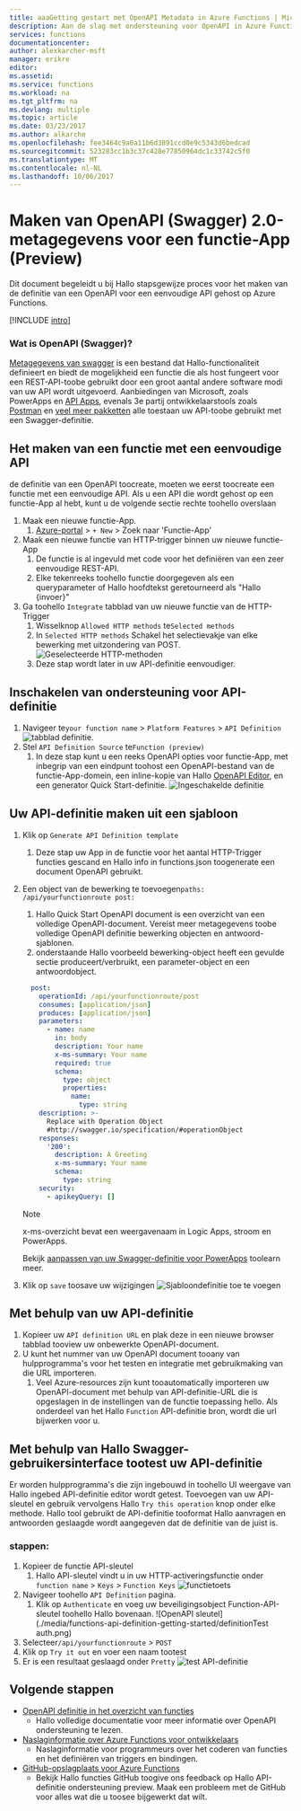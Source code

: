 ```yaml
---
title: aaaGetting gestart met OpenAPI Metadata in Azure Functions | Microsoft Docs
description: Aan de slag met ondersteuning voor OpenAPI in Azure Functions
services: functions
documentationcenter: 
author: alexkarcher-msft
manager: erikre
editor: 
ms.assetid: 
ms.service: functions
ms.workload: na
ms.tgt_pltfrm: na
ms.devlang: multiple
ms.topic: article
ms.date: 03/23/2017
ms.author: alkarche
ms.openlocfilehash: fee3464c9a0a11b6d3891ccd0e9c5343d6bedcad
ms.sourcegitcommit: 523283cc1b3c37c428e77850964dc1c33742c5f0
ms.translationtype: MT
ms.contentlocale: nl-NL
ms.lasthandoff: 10/06/2017
---
```

# <a name="creating-openapi-20-swagger-metadata-for-a-function-app-preview"></a>Maken van OpenAPI (Swagger) 2.0-metagegevens voor een functie-App (Preview)

Dit document begeleidt u bij Hallo stapsgewijze proces voor het maken van de definitie van een OpenAPI voor een eenvoudige API gehost op Azure Functions.

[!INCLUDE [intro](../../includes/functions-bindings-intro.md)]

### <a name="what-is-openapi-swagger"></a>Wat is OpenAPI (Swagger)?
[Metagegevens van swagger](http://swagger.io/) is een bestand dat Hallo-functionaliteit definieert en biedt de mogelijkheid een functie die als host fungeert voor een REST-API-toobe gebruikt door een groot aantal andere software modi van uw API wordt uitgevoerd. Aanbiedingen van Microsoft, zoals PowerApps en [API Apps](https://docs.microsoft.com/azure/app-service-api/app-service-api-dotnet-get-started#a-idcodegena-generate-client-code-for-the-data-tier), evenals 3e partij ontwikkelaarstools zoals [Postman](https://www.getpostman.com/docs/importing_swagger) en [veel meer pakketten](http://swagger.io/tools/) alle toestaan uw API-toobe gebruikt met een Swagger-definitie.

## <a name="prepare-function"></a>Het maken van een functie met een eenvoudige API
  de definitie van een OpenAPI toocreate, moeten we eerst toocreate een functie met een eenvoudige API. Als u een API die wordt gehost op een functie-App al hebt, kunt u de volgende sectie rechte toohello overslaan
1. Maak een nieuwe functie-App.
    1. [Azure-portal](https://portal.azure.com)  >  `+ New` > Zoek naar 'Functie-App'
1. Maak een nieuwe functie van HTTP-trigger binnen uw nieuwe functie-App
    1. De functie is al ingevuld met code voor het definiëren van een zeer eenvoudige REST-API.
    1. Elke tekenreeks toohello functie doorgegeven als een queryparameter of Hallo hoofdtekst geretourneerd als "Hallo {invoer}"
1. Ga toohello `Integrate` tabblad van uw nieuwe functie van de HTTP-Trigger
    1. Wisselknop `Allowed HTTP methods` te`Selected methods`
    1. In `Selected HTTP methods` Schakel het selectievakje van elke bewerking met uitzondering van POST.
    ![Geselecteerde HTTP-methoden](./media/functions-api-definition-getting-started/selectedHTTPmethods.png)
    1. Deze stap wordt later in uw API-definitie eenvoudiger.

## <a name="enable"></a>Inschakelen van ondersteuning voor API-definitie
1. Navigeer te`your function name` > `Platform Features` > `API Definition`
![tabblad definitie.](./media/functions-api-definition-getting-started/definitiontab.png)
1. Stel `API Definition Source` te`Function (preview)`
    1. In deze stap kunt u een reeks OpenAPI opties voor functie-App, met inbegrip van een eindpunt toohost een OpenAPI-bestand van de functie-App-domein, een inline-kopie van Hallo [OpenAPI Editor](http://editor.swagger.io), en een generator Quick Start-definitie.
![Ingeschakelde definitie](./media/functions-api-definition-getting-started/enabledefinition.png)

## <a name="create-definition"></a>Uw API-definitie maken uit een sjabloon
1. Klik op `Generate API Definition template`
    1. Deze stap uw App in de functie voor het aantal HTTP-Trigger functies gescand en Hallo info in functions.json toogenerate een document OpenAPI gebruikt.
1. Een object van de bewerking te toevoegen`paths: /api/yourfunctionroute post:`
    1. Hallo Quick Start OpenAPI document is een overzicht van een volledige OpenAPI-document. Vereist meer metagegevens toobe volledige OpenAPI definitie bewerking objecten en antwoord-sjablonen.
    1. onderstaande Hallo voorbeeld bewerking-object heeft een gevulde sectie produceert/verbruikt, een parameter-object en een antwoordobject.
    
    ```yaml
      post:
        operationId: /api/yourfunctionroute/post
        consumes: [application/json]
        produces: [application/json]
        parameters:
          - name: name
            in: body
            description: Your name
            x-ms-summary: Your name
            required: true
            schema:
              type: object
              properties:
                name:
                  type: string
        description: >-
          Replace with Operation Object
          #http://swagger.io/specification/#operationObject
        responses:
          '200':
            description: A Greeting
            x-ms-summary: Your name
            schema:
              type: string
        security:
          - apikeyQuery: []
    ```
    
    > [!NOTE]
    >  x-ms-overzicht bevat een weergavenaam in Logic Apps, stroom en PowerApps.
    >
    > Bekijk [aanpassen van uw Swagger-definitie voor PowerApps](https://powerapps.microsoft.com/tutorials/customapi-how-to-swagger/) toolearn meer.

1. Klik op `save` toosave uw wijzigingen ![Sjabloondefinitie toe te voegen](./media/functions-api-definition-getting-started/addingtemplate.png)

## <a name="use-definition"></a>Met behulp van uw API-definitie
1. Kopieer uw `API definition URL` en plak deze in een nieuwe browser tabblad tooview uw onbewerkte OpenAPI-document.
1. U kunt het nummer van uw OpenAPI document tooany van hulpprogramma's voor het testen en integratie met gebruikmaking van die URL importeren.
    1. Veel Azure-resources zijn kunt tooautomatically importeren uw OpenAPI-document met behulp van API-definitie-URL die is opgeslagen in de instellingen van de functie toepassing hello. Als onderdeel van het Hallo `Function` API-definitie bron, wordt die url bijwerken voor u.


## <a name="test-definition"></a>Met behulp van Hallo Swagger-gebruikersinterface tootest uw API-definitie
Er worden hulpprogramma's die zijn ingebouwd in toohello UI weergave van Hallo ingebed API-definitie editor wordt getest. Toevoegen van uw API-sleutel en gebruik vervolgens Hallo `Try this operation` knop onder elke methode. Hallo tool gebruikt de API-definitie tooformat Hallo aanvragen en antwoorden geslaagde wordt aangegeven dat de definitie van de juist is.

### <a name="steps"></a>stappen:

1. Kopieer de functie API-sleutel
    1. Hallo API-sleutel vindt u in uw HTTP-activeringsfunctie onder `function name` > `Keys` > `Function Keys` 
   ![functietoets](./media/functions-api-definition-getting-started/functionkey.png)
1. Navigeer toohello `API Definition` pagina.
    1. Klik op `Authenticate` en voeg uw beveiligingsobject Function-API-sleutel toohello Hallo bovenaan.
  ![OpenAPI sleutel](./media/functions-api-definition-getting-started/definitionTest auth.png)
1. Selecteer`/api/yourfunctionroute` > `POST`
1. Klik op `Try it out` en voer een naam tootest
1. Er is een resultaat geslaagd onder `Pretty` 
 ![test API-definitie](./media/functions-api-definition-getting-started/definitionTest.png)

## <a name="next-steps"></a>Volgende stappen
* [OpenAPI definitie in het overzicht van functies](functions-api-definition.md)
  * Hallo volledige documentatie voor meer informatie over OpenAPI ondersteuning te lezen.
* [Naslaginformatie over Azure Functions voor ontwikkelaars](functions-reference.md)  
  * Naslaginformatie voor programmeurs over het coderen van functies en het definiëren van triggers en bindingen.
* [GitHub-opslagplaats voor Azure Functions](https://github.com/Azure/Azure-Functions/)
  * Bekijk Hallo functies GitHub toogive ons feedback op Hallo API-definitie ondersteuning preview. Maak een probleem met de GitHub voor alles wat die u toosee bijgewerkt dat wilt.
